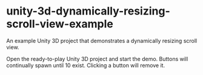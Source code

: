 # unity-3d-dynamically-resizing-scroll-view-example
An example Unity 3D project that demonstrates a dynamically resizing scroll view.

Open the ready-to-play Unity 3D project and start the demo. Buttons will continually spawn until 10 exist. Clicking a button will remove it.
